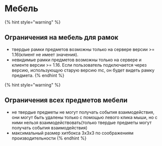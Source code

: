 # Мебель

{% hint style="warning" %}
## Ограничения на мебель для рамок

* твердые рамки предметов возможны только на сервере версии &gt;= 1.16\(клиент не имеет значения\).
* невидимые рамки предметов возможны только на сервере и клиенте версии &gt;= 1.16. Если пользователь подключается через версию, использующую старую версию mc, он будет видеть рамку предмета.
{% endhint %}

{% hint style="warning" %}
## Ограничения всех предметов мебели

* не твердые предметы не могут получать события взаимодействия, они могут быть удалены только с помощью левого клика мыши, но с ними нельзя взаимодействовать\(только твердые предметы могут получать события взаимодействия\)
* максимальный размер хитбокса 3x3x3 по соображениям производительности
{% endhint %}

